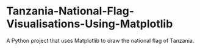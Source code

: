# Tanzania-National-Flag-Visualisations-Using-Matplotlib
A Python project that uses Matplotlib to draw the national flag of Tanzania.
